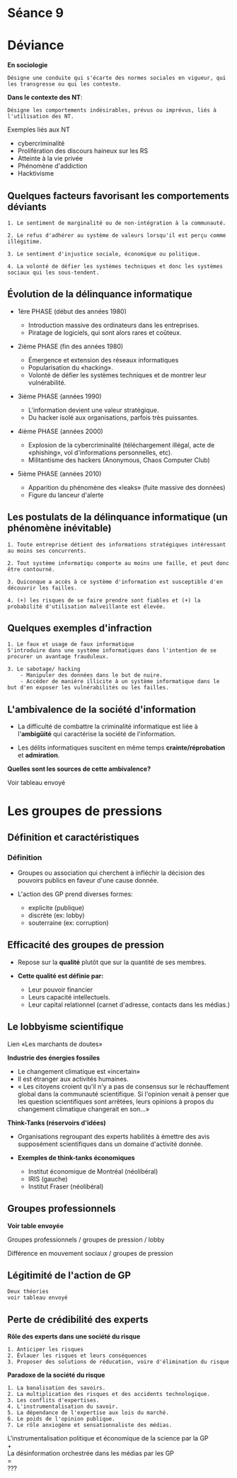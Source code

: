 # 
# Séance 9
# Déviance

**En sociologie**

```
Désigne une conduite qui s'écarte des normes sociales en vigueur, qui les transgresse ou qui les conteste.
```
**Dans le contexte des NT**:

```
Désigne les comportements indésirables, prévus ou imprévus, liés à l'utilisation des NT.
```

Exemples liés aux NT 
- cybercriminalité
- Prolifération des discours haineux sur les RS
- Atteinte à la vie privée
- Phénomène d'addiction
- Hacktivisme


## Quelques facteurs favorisant les comportements déviants
```
1. Le sentiment de marginalité ou de non-intégration à la communauté.

2. Le refus d'adhérer au système de valeurs lorsqu'il est perçu comme illégitime.

3. Le sentiment d'injustice sociale, économique ou politique.

4. La volonté de défier les systèmes techniques et donc les systèmes sociaux qui les sous-tendent.
```

## Évolution de la délinquance informatique

- 1ère PHASE (début des années 1980)
    - Introduction massive des ordinateurs dans les entreprises.
    - Piratage de logiciels, qui sont alors rares et coûteux.

- 2ième PHASE (fin des années 1980)
    - Émergence et extension des réseaux informatiques
    - Popularisation du «hacking».
    - Volonté de défier les systèmes techniques et de montrer leur vulnérabilité.

- 3ième PHASE (années 1990)
    - L'information devient une valeur stratégique.
    - Du hacker isolé aux organisations, parfois très puissantes.

- 4ième PHASE (années 2000)
    - Explosion de la cybercriminalité (téléchargement illégal, acte de «phishing», vol d'informations personnelles, etc).
    - Militantisme des hackers (Anonymous, Chaos Computer Club)

- 5ième PHASE (années 2010)
    - Apparition du phénomène des «leaks» (fuite massive des données)
    - Figure du lanceur d'alerte

## Les postulats de la délinquance informatique (un phénomène inévitable)

```
1. Toute entreprise détient des informations stratégiques intéressant au moins ses concurrents.

2. Tout système informatiqu comporte au moins une faille, et peut donc être contourné.

3. Quiconque a accès à ce système d'information est susceptible d'en découvrir les failles.

4. (+) les risques de se faire prendre sont fiables et (+) la probabilité d'utilisation malveillante est élevée.
```

## Quelques exemples d'infraction
```
1. Le faux et usage de faux informatique
S'introduire dans une système informatiques dans l'intention de se procurer un avantage frauduleux.

3. Le sabotage/ hacking
    - Manipuler des données dans le but de nuire.
    - Accéder de manière illicite à un système informatique dans le but d'en exposer les vulnérabilités ou les failles.
```

## L'ambivalence de la société d'information
- La difficulté de combattre la criminalité informatique est liée à l'**ambigüité** qui caractérise la société de l'information.

- Les délits informatiques suscitent en même temps **crainte/réprobation** et **admiration**.

**Quelles sont les sources de cette ambivalence?**
 
 Voir tableau envoyé

# Les groupes de pressions

## Définition et caractéristiques 

### Définition
- Groupes ou association qui cherchent à infléchir la décision des pouvoirs publics en faveur d'une cause donnée.

-  L'action des GP prend diverses formes:
    - explicite (publique)
    - discrète (ex: lobby)
    - souterraine (ex: corruption)

## Efficacité des groupes de pression

- Repose sur la **qualité** plutôt que sur la quantité de ses membres.

- **Cette qualité est définie par:**
    - Leur pouvoir financier
    - Leurs capacité intellectuels.
    - Leur capital relationnel (carnet d'adresse, contacts dans les médias.)

## Le lobbyisme scientifique
Lien «Les marchants de doutes»

**Industrie des énergies fossiles**
- Le changement climatique est «incertain»
- Il est étranger aux activités humaines.
- « Les citoyens croient qu'il n'y a pas de consensus sur le réchauffement global dans la communauté scientifique. Si l'opinion venait à penser que les question scientifiques sont arrêtées, leurs opinions à propos du changement climatique changerait en son...»

**Think-Tanks (réservoirs d'idées)**
- Organisations regroupant des experts habilités à émettre des avis supposément scientifiques dans un domaine d'activité donnée.

- **Exemples de think-tanks économiques**
    - Institut économique de Montréal (néolibéral)
    - IRIS (gauche)
    - Institut Fraser (néolibéral)

## Groupes professionnels
**Voir table envoyée**

Groupes professionnels / groupes de pression / lobby

Différence en mouvement sociaux / groupes de pression


## Légitimité de l'action de GP
    Deux théories
    voir tableau envoyé

## Perte de crédibilité des experts

**Rôle des experts dans une société du risque**

    1. Anticiper les risques
    2. Évlauer les risques et leurs conséquences
    3. Proposer des solutions de réducation, voire d'élimination du risque

**Paradoxe de la société du risque**

    1. La banalisation des savoirs.
    2. La multiplication des risques et des accidents technologique.
    3. Les conflits d'expertises.
    4. L'instrumentalisation du savoir.
    5. La dépendance de l'expertise aux lois du marché.
    6. Le poids de l'opinion publique.
    7. Le rôle anxiogène et sensationnaliste des médias.

L'instrumentalisation politique et économique de la science par la GP <br>
    + <br>
La désinformation orchestrée dans les médias par les GP <br>
= <br>
???